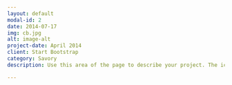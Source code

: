 ```yaml
---
layout: default
modal-id: 2
date: 2014-07-17
img: cb.jpg
alt: image-alt
project-date: April 2014
client: Start Bootstrap
category: Savory
description: Use this area of the page to describe your project. The icon above is part of a free icon set by <a href="https://sellfy.com/p/8Q9P/jV3VZ/">Flat Icons</a>. On their website, you can download their free set with 16 icons, or you can purchase the entire set with 146 icons for only $12!

---
```

